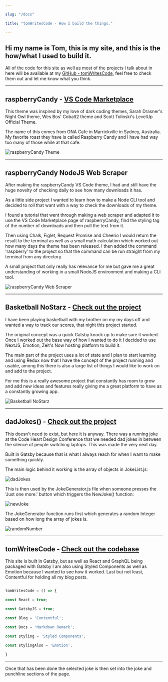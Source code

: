 ```yaml
---

slug: "/docs"

title: "tomWritesCode - How I build the things."

---
```


## Hi my name is Tom, this is my site, and this is the how/what I used to build it.

All of the code for this site as well as most of the projects I talk about in here will be available at my [GitHub - tomWritesCode](https://github.com/tomWritesCode), feel free to check them out and let me know what you think.

*******

## raspberryCandy - <a href="https://marketplace.visualstudio.com/items?itemName=tomWritesCode.raspberryCandy" target="_blank">VS Code Marketplace</a>

This theme was inspired by my love of dark coding themes, Sarah Drasner's Night Owl theme, Wes Bos' Cobalt2 theme and Scott Tolinski's LevelUp Official Theme.

The name of this comes from ONA Cafe in Marrickville in Sydney, Australia. My favorite roast they have is called Raspberry Candy and I have had way too many of those while at that cafe.

![raspberryCandy Theme](https://res.cloudinary.com/tomwritescode/image/upload/v1550563515/Screenshot2.png)

*******

## raspberryCandy NodeJS Web Scraper

After making the raspberryCandy VS Code theme, I had and still have the huge novelty of checking daily to see how many downloads it has.

As a little side project I wanted to learn how to make a Node CLI tool and decided to roll that want with a way to check the downloads of my theme. 

I found a tutorial that went through making a web scraper and adapted it to use the VS Code Marketplace page of raspberryCandy, find the styling tag of the number of downloads and then pull the text from it. 

Then using Chalk, Figlet, Request Promise and Cheerio I would return the result to the terminal as well as a small math calculation which worked out how many days the theme has been released. I then added the command 'raspberry' to the project so that the command can be run straight from my terminal from any directory. 

A small project that only really has relevance for me but gave me a great understanding of working in a small NodeJS environment and making a CLI tool. 

![raspberryCandy Web Scraper](https://res.cloudinary.com/tomwritescode/image/upload/v1555478402/Screen_Shot_2019-04-17_at_8.43.53_am.png)

*******

## Basketball NoStarz - <a href="https://no-starz.tomwritescode.now.sh/" target="_blank">Check out the project</a>

 I have been playing basketball with my brother on my my days off and wanted a way to track our scores, that night this project started.

 The original concept was a quick Gatsby knock up to make sure it worked. Once I worked out the base way of how I wanted to do it I decided to use NextJS, Emotion, Zeit's Now hosting platform to build it.

 The main part of the project uses a lot of state and I plan to start learning and using Redux now that I have the concept of the project running and usable, among this there is also a large list of things I would like to work on and add to the project.

 For me this is a really awesome project that constantly has room to grow and add new ideas and features really giving me a great platform to have as a constantly growing app.

![Basketball NoStarz](https://res.cloudinary.com/tomwritescode/image/upload/v1555541786/nostarz.gif)

*******

## dadJokes() - <a href="https://jokesfromyourdad.netlify.com" target="_blank">Check out the project</a>

This doesn't need to exist, but here it is anyway. There was a running joke at the Code Heart Design Conference that we needed dad jokes in between the silence of people switching laptops. This was made the very next day.

Built in Gatsby because that is what I always reach for when I want to make something quickly.

The main logic behind it working is the array of objects in JokeList.js:

![dadJokes](https://res.cloudinary.com/tomwritescode/image/upload/v1560070086/dadJokes.png)

This is then used by the JokeGenerator.js file when someone presses the 'Just one more.' button which triggers the NewJoke() function:

![newJoke](https://res.cloudinary.com/tomwritescode/image/upload/v1560070086/dadJoke_Generator.png)

The JokeGenerator function runs first which generates a random Integer based on how long the array of jokes is.

![randomNumber](https://res.cloudinary.com/tomwritescode/image/upload/v1560070085/dadJoke_Numbers.png)

*******

## tomWritesCode - <a href="https://github.com/tomWritesCode/tomWritesCode" target="_blank">Check out the codebase</a>

This site is built in Gatsby, but as well as React and GraphQL being packaged with Gatsby I am also using Styled Components as well as Emotion because I wanted to see how it worked. Last but not least, Contentful for holding all my blog posts.

```javascript

tomWritesCode = () => {

const React = true;

const GatsbyJS = true;

const Blog = 'Contentful';

const Docs = 'Markdown Remark';

const styling = 'Styled Components';

const stylingAlso = 'Emotion';

}

```

*******

Once that has been done the selected joke is then set into the joke and punchline sections of the page.